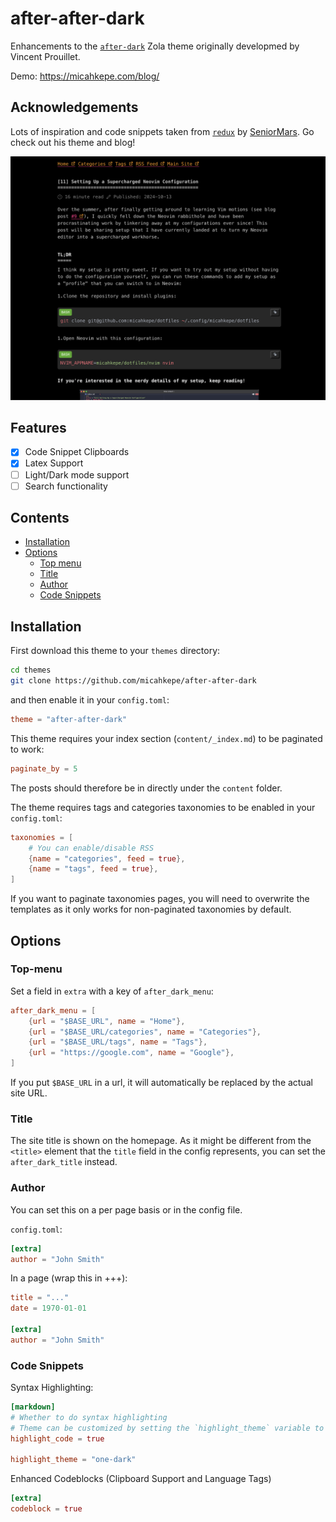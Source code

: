 # after-after-dark

Enhancements to the [`after-dark`](https://github.com/getzola/after-dark) Zola
theme originally developmed by Vincent Prouillet.

Demo: https://micahkepe.com/blog/

## Acknowledgements

Lots of inspiration and code snippets taken from [`redux`](https://github.com/SeniorMars/redux)
by [SeniorMars](https://github.com/SeniorMars). Go check out his theme and blog!

![after-dark screenshot](screenshot.png)

## Features

- [x] Code Snippet Clipboards
- [x] Latex Support
- [ ] Light/Dark mode support
- [ ] Search functionality

## Contents

- [Installation](#installation)
- [Options](#options)
  - [Top menu](#top-menu)
  - [Title](#title)
  - [Author](#author)
  - [Code Snippets](#code-snippets)

## Installation

First download this theme to your `themes` directory:

```bash
cd themes
git clone https://github.com/micahkepe/after-after-dark
```

and then enable it in your `config.toml`:

```toml
theme = "after-after-dark"
```

This theme requires your index section (`content/_index.md`) to be paginated to work:

```toml
paginate_by = 5
```

The posts should therefore be in directly under the `content` folder.

The theme requires tags and categories taxonomies to be enabled in your `config.toml`:

```toml
taxonomies = [
    # You can enable/disable RSS
    {name = "categories", feed = true},
    {name = "tags", feed = true},
]
```

If you want to paginate taxonomies pages, you will need to overwrite the templates
as it only works for non-paginated taxonomies by default.

## Options

### Top-menu

Set a field in `extra` with a key of `after_dark_menu`:

```toml
after_dark_menu = [
    {url = "$BASE_URL", name = "Home"},
    {url = "$BASE_URL/categories", name = "Categories"},
    {url = "$BASE_URL/tags", name = "Tags"},
    {url = "https://google.com", name = "Google"},
]
```

If you put `$BASE_URL` in a url, it will automatically be replaced by the actual
site URL.

### Title

The site title is shown on the homepage. As it might be different from the `<title>`
element that the `title` field in the config represents, you can set the `after_dark_title`
instead.

### Author

You can set this on a per page basis or in the config file.

`config.toml`:

```toml
[extra]
author = "John Smith"
```

In a page (wrap this in +++):

```toml
title = "..."
date = 1970-01-01

[extra]
author = "John Smith"
```

### Code Snippets

Syntax Highlighting:

```toml
[markdown]
# Whether to do syntax highlighting
# Theme can be customized by setting the `highlight_theme` variable to a theme supported by Zola
highlight_code = true

highlight_theme = "one-dark"
```

Enhanced Codeblocks (Clipboard Support and Language Tags)

```toml
[extra]
codeblock = true
```
